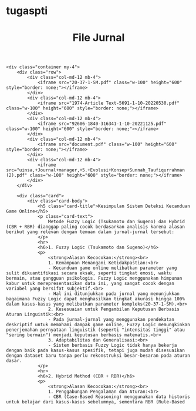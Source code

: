 # tugaspti

<!DOCTYPE html>
<html lang="en">
<head>
    <meta charset="UTF-8">
    <meta name="viewport" content="width=device-width, initial-scale=1.0">
    <title>Experience - My Website</title>
    <link rel="stylesheet" href="https://cdnjs.cloudflare.com/ajax/libs/font-awesome/4.7.0/css/font-awesome.min.css">
    <link rel="stylesheet" href="https://stackpath.bootstrapcdn.com/bootstrap/4.5.2/css/bootstrap.min.css">
    <link rel="stylesheet" href="template.css"> <!-- Note: Corrected from 'tamplate.css' to 'template.css' -->
</head>
<body>
    <header class="bg-primary text-white text-center py-4">
        <h1>File Jurnal</h1>
    </header>

    <div class="container my-4">
        <div class="row">
            <div class="col-md-12 mb-4">
                <iframe src="20-37-1-SM.pdf" class="w-100" height="600" style="border: none;"></iframe>
            </div>
            <div class="col-md-12 mb-4">
                <iframe src="1974-Article Text-5691-1-10-20220530.pdf" class="w-100" height="600" style="border: none;"></iframe>
            </div>
            <div class="col-md-12 mb-4">
                <iframe src="92606-1840-316341-1-10-20221125.pdf" class="w-100" height="600" style="border: none;"></iframe>
            </div>
            <div class="col-md-12 mb-4">
                <iframe src="document.pdf" class="w-100" height="600" style="border: none;"></iframe>
            </div>
            <div class="col-md-12 mb-4">
                <iframe src="uinsa,+Journal+manager,+5.+Evolusi+Konsep+Sunnah_Taufiqurrahman (2).pdf" class="w-100" height="600" style="border: none;"></iframe>
            </div>
        </div>

        <div class="card">
            <div class="card-body">
                <h5 class="card-title">Kesimpulan Sistem Deteksi Kecanduan Game Online</h5>
                <p class="card-text">
                    Metode Fuzzy Logic (Tsukamoto dan Sugeno) dan Hybrid (CBR + RBR) dianggap paling cocok berdasarkan analisis karena alasan berikut yang relevan dengan temuan dalam jurnal-jurnal tersebut:
                </p>
                <hr>
                <h6>1. Fuzzy Logic (Tsukamoto dan Sugeno)</h6>
                <p>
                    <strong>Alasan Kecocokan:</strong><br>
                    1. Kemampuan Menangani Ketidakpastian:<br>
                    - Kecanduan game online melibatkan parameter yang sulit dikuantifikasi secara eksak, seperti tingkat emosi, waktu bermain, atau gangguan psikologis. Fuzzy Logic menggunakan himpunan kabur untuk merepresentasikan data ini, yang sangat cocok dengan variabel yang bersifat subjektif.<br>
                    - Hal ini ditunjukkan pada jurnal yang menunjukkan bagaimana Fuzzy Logic dapat menghasilkan tingkat akurasi hingga 100% dalam kasus-kasus yang melibatkan parameter kompleks(20-37-1-SM).<br>
                    2. Kesesuaian untuk Pengambilan Keputusan Berbasis Aturan Linguistik:<br>
                    - Pada jurnal-jurnal yang menggunakan pendekatan deskriptif untuk memahami dampak game online, Fuzzy Logic memungkinkan penerjemahan pernyataan linguistik (seperti "intensitas tinggi" atau "sering bermain") menjadi keputusan berbasis matematis.<br>
                    3. Adaptabilitas dan Generalisasi:<br>
                    - Sistem berbasis Fuzzy Logic tidak hanya bekerja dengan baik pada kasus-kasus spesifik, tetapi juga mudah disesuaikan dengan dataset baru tanpa perlu rekonstruksi besar-besaran pada aturan dasar.
                </p>
                <hr>
                <h6>2. Hybrid Method (CBR + RBR)</h6>
                <p>
                    <strong>Alasan Kecocokan:</strong><br>
                    1. Penggabungan Pengalaman dan Aturan:<br>
                    - CBR (Case-Based Reasoning) menggunakan data historis untuk belajar dari kasus-kasus sebelumnya, sementara RBR (Rule-Based
